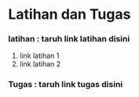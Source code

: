 
# Latihan dan Tugas

### latihan : taruh link latihan disini
1. link latihan 1
2. link latihan 2

### Tugas : taruh link tugas disini
